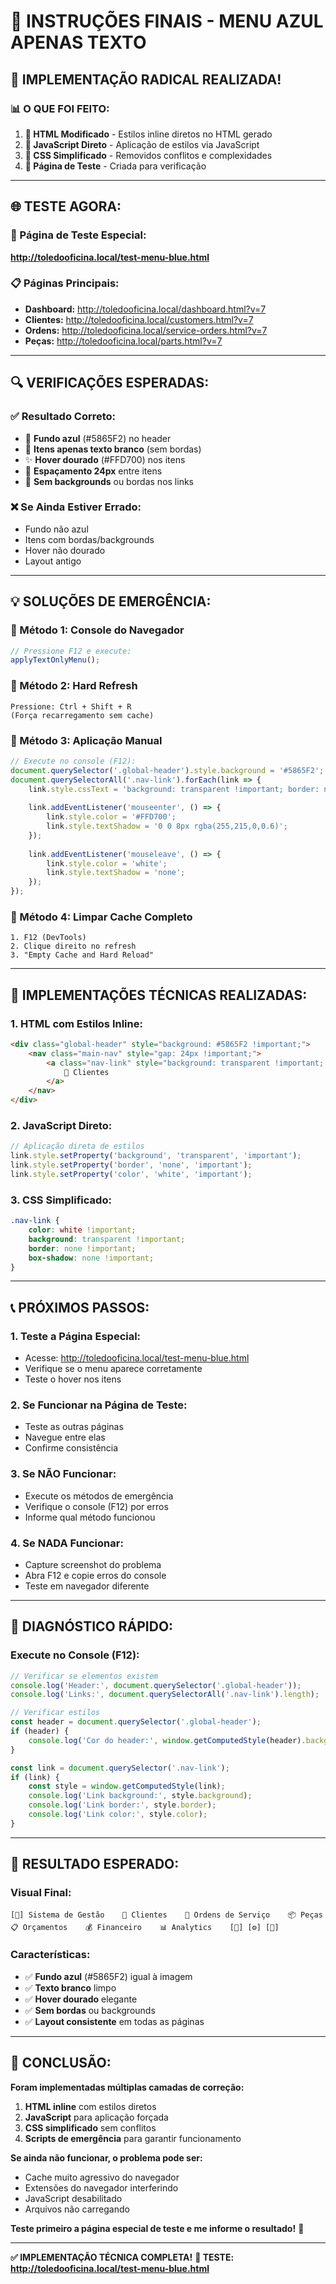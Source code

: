 # 🎯 INSTRUÇÕES FINAIS - MENU AZUL APENAS TEXTO

## 🚨 **IMPLEMENTAÇÃO RADICAL REALIZADA!**

### 📊 **O QUE FOI FEITO:**
1. **🎨 HTML Modificado** - Estilos inline diretos no HTML gerado
2. **🔧 JavaScript Direto** - Aplicação de estilos via JavaScript
3. **💉 CSS Simplificado** - Removidos conflitos e complexidades
4. **🧪 Página de Teste** - Criada para verificação

---

## 🌐 **TESTE AGORA:**

### **🧪 Página de Teste Especial:**
**http://toledooficina.local/test-menu-blue.html**

### **📋 Páginas Principais:**
- **Dashboard:** http://toledooficina.local/dashboard.html?v=7
- **Clientes:** http://toledooficina.local/customers.html?v=7
- **Ordens:** http://toledooficina.local/service-orders.html?v=7
- **Peças:** http://toledooficina.local/parts.html?v=7

---

## 🔍 **VERIFICAÇÕES ESPERADAS:**

### **✅ Resultado Correto:**
- 🎨 **Fundo azul** (#5865F2) no header
- 📝 **Itens apenas texto branco** (sem bordas)
- ✨ **Hover dourado** (#FFD700) nos itens
- 📏 **Espaçamento 24px** entre itens
- 🚫 **Sem backgrounds** ou bordas nos links

### **❌ Se Ainda Estiver Errado:**
- Fundo não azul
- Itens com bordas/backgrounds
- Hover não dourado
- Layout antigo

---

## 💡 **SOLUÇÕES DE EMERGÊNCIA:**

### **🔧 Método 1: Console do Navegador**
```javascript
// Pressione F12 e execute:
applyTextOnlyMenu();
```

### **🔄 Método 2: Hard Refresh**
```
Pressione: Ctrl + Shift + R
(Força recarregamento sem cache)
```

### **💉 Método 3: Aplicação Manual**
```javascript
// Execute no console (F12):
document.querySelector('.global-header').style.background = '#5865F2';
document.querySelectorAll('.nav-link').forEach(link => {
    link.style.cssText = 'background: transparent !important; border: none !important; color: white !important; padding: 8px 16px !important; font-size: 16px !important; font-weight: 500 !important; text-decoration: none !important; margin: 0 !important; box-shadow: none !important; outline: none !important;';
    
    link.addEventListener('mouseenter', () => {
        link.style.color = '#FFD700';
        link.style.textShadow = '0 0 8px rgba(255,215,0,0.6)';
    });
    
    link.addEventListener('mouseleave', () => {
        link.style.color = 'white';
        link.style.textShadow = 'none';
    });
});
```

### **🧹 Método 4: Limpar Cache Completo**
```
1. F12 (DevTools)
2. Clique direito no refresh
3. "Empty Cache and Hard Reload"
```

---

## 🔧 **IMPLEMENTAÇÕES TÉCNICAS REALIZADAS:**

### **1. HTML com Estilos Inline:**
```html
<div class="global-header" style="background: #5865F2 !important;">
    <nav class="main-nav" style="gap: 24px !important;">
        <a class="nav-link" style="background: transparent !important; border: none !important; color: white !important;">
            👥 Clientes
        </a>
    </nav>
</div>
```

### **2. JavaScript Direto:**
```javascript
// Aplicação direta de estilos
link.style.setProperty('background', 'transparent', 'important');
link.style.setProperty('border', 'none', 'important');
link.style.setProperty('color', 'white', 'important');
```

### **3. CSS Simplificado:**
```css
.nav-link {
    color: white !important;
    background: transparent !important;
    border: none !important;
    box-shadow: none !important;
}
```

---

## 📞 **PRÓXIMOS PASSOS:**

### **1. Teste a Página Especial:**
- Acesse: http://toledooficina.local/test-menu-blue.html
- Verifique se o menu aparece corretamente
- Teste o hover nos itens

### **2. Se Funcionar na Página de Teste:**
- Teste as outras páginas
- Navegue entre elas
- Confirme consistência

### **3. Se NÃO Funcionar:**
- Execute os métodos de emergência
- Verifique o console (F12) por erros
- Informe qual método funcionou

### **4. Se NADA Funcionar:**
- Capture screenshot do problema
- Abra F12 e copie erros do console
- Teste em navegador diferente

---

## 🎯 **DIAGNÓSTICO RÁPIDO:**

### **Execute no Console (F12):**
```javascript
// Verificar se elementos existem
console.log('Header:', document.querySelector('.global-header'));
console.log('Links:', document.querySelectorAll('.nav-link').length);

// Verificar estilos
const header = document.querySelector('.global-header');
if (header) {
    console.log('Cor do header:', window.getComputedStyle(header).backgroundColor);
}

const link = document.querySelector('.nav-link');
if (link) {
    const style = window.getComputedStyle(link);
    console.log('Link background:', style.background);
    console.log('Link border:', style.border);
    console.log('Link color:', style.color);
}
```

---

## 🎉 **RESULTADO ESPERADO:**

### **Visual Final:**
```
[🔧] Sistema de Gestão    👥 Clientes    🔧 Ordens de Serviço    📦 Peças    📋 Orçamentos    💰 Financeiro    📊 Analytics    [👤] [⚙️] [🚪]
```

### **Características:**
- ✅ **Fundo azul** (#5865F2) igual à imagem
- ✅ **Texto branco** limpo
- ✅ **Hover dourado** elegante
- ✅ **Sem bordas** ou backgrounds
- ✅ **Layout consistente** em todas as páginas

---

## 🚀 **CONCLUSÃO:**

**Foram implementadas múltiplas camadas de correção:**
1. **HTML inline** com estilos diretos
2. **JavaScript** para aplicação forçada
3. **CSS simplificado** sem conflitos
4. **Scripts de emergência** para garantir funcionamento

**Se ainda não funcionar, o problema pode ser:**
- Cache muito agressivo do navegador
- Extensões do navegador interferindo
- JavaScript desabilitado
- Arquivos não carregando

**Teste primeiro a página especial de teste e me informe o resultado!** 🧪

---

**✅ IMPLEMENTAÇÃO TÉCNICA COMPLETA!**
**🧪 TESTE: http://toledooficina.local/test-menu-blue.html**
